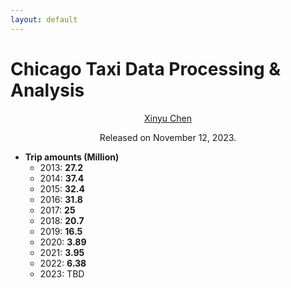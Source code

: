 ```yaml
---
layout: default
---
```


# Chicago Taxi Data Processing & Analysis

<p align="center"><a href="https://xinychen.github.io/">Xinyu Chen</a></p>
<p align="center">Released on November 12, 2023.</p>


- **Trip amounts (Million)**
  - 2013: **27.2**
  - 2014: **37.4**
  - 2015: **32.4**
  - 2016: **31.8**
  - 2017: **25**
  - 2018: **20.7**
  - 2019: **16.5**
  - 2020: **3.89**
  - 2021: **3.95**
  - 2022: **6.38**
  - 2023: TBD
